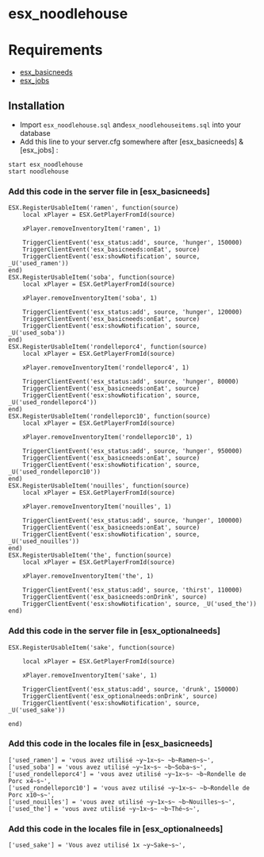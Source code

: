 # esx_noodlehouse

# Requirements
- [esx_basicneeds](https://github.com/esx-framework/esx_basicneeds)
- [esx_jobs](https://github.com/esx-framework/esx_jobs)


## Installation
- Import `esx_noodlehouse.sql` and`esx_noodlehouseitems.sql` into your database
- Add this line to your server.cfg somewhere after [esx_basicneeds] & [esx_jobs] :

```
start esx_noodlehouse
start noodlehouse
```

### Add this code in the server file in [esx_basicneeds]

```
ESX.RegisterUsableItem('ramen', function(source)
	local xPlayer = ESX.GetPlayerFromId(source)

	xPlayer.removeInventoryItem('ramen', 1)

	TriggerClientEvent('esx_status:add', source, 'hunger', 150000)
	TriggerClientEvent('esx_basicneeds:onEat', source)
	TriggerClientEvent('esx:showNotification', source, _U('used_ramen'))
end)
ESX.RegisterUsableItem('soba', function(source)
	local xPlayer = ESX.GetPlayerFromId(source)

	xPlayer.removeInventoryItem('soba', 1)

	TriggerClientEvent('esx_status:add', source, 'hunger', 120000)
	TriggerClientEvent('esx_basicneeds:onEat', source)
	TriggerClientEvent('esx:showNotification', source, _U('used_soba'))
end)
ESX.RegisterUsableItem('rondelleporc4', function(source)
	local xPlayer = ESX.GetPlayerFromId(source)

	xPlayer.removeInventoryItem('rondelleporc4', 1)

	TriggerClientEvent('esx_status:add', source, 'hunger', 80000)
	TriggerClientEvent('esx_basicneeds:onEat', source)
	TriggerClientEvent('esx:showNotification', source, _U('used_rondelleporc4'))
end)
ESX.RegisterUsableItem('rondelleporc10', function(source)
	local xPlayer = ESX.GetPlayerFromId(source)

	xPlayer.removeInventoryItem('rondelleporc10', 1)

	TriggerClientEvent('esx_status:add', source, 'hunger', 950000)
	TriggerClientEvent('esx_basicneeds:onEat', source)
	TriggerClientEvent('esx:showNotification', source, _U('used_rondelleporc10'))
end)
ESX.RegisterUsableItem('nouilles', function(source)
	local xPlayer = ESX.GetPlayerFromId(source)

	xPlayer.removeInventoryItem('nouilles', 1)

	TriggerClientEvent('esx_status:add', source, 'hunger', 100000)
	TriggerClientEvent('esx_basicneeds:onEat', source)
	TriggerClientEvent('esx:showNotification', source, _U('used_nouilles'))
end)
ESX.RegisterUsableItem('the', function(source)
	local xPlayer = ESX.GetPlayerFromId(source)

	xPlayer.removeInventoryItem('the', 1)

	TriggerClientEvent('esx_status:add', source, 'thirst', 110000)
	TriggerClientEvent('esx_basicneeds:onDrink', source)
	TriggerClientEvent('esx:showNotification', source, _U('used_the'))
end)
```

### Add this code in the server file in [esx_optionalneeds]

```
ESX.RegisterUsableItem('sake', function(source)

	local xPlayer = ESX.GetPlayerFromId(source)

	xPlayer.removeInventoryItem('sake', 1)

	TriggerClientEvent('esx_status:add', source, 'drunk', 150000)
	TriggerClientEvent('esx_optionalneeds:onDrink', source)
	TriggerClientEvent('esx:showNotification', source, _U('used_sake'))

end)
```

### Add this code in the locales file in [esx_basicneeds]

```
['used_ramen'] = 'vous avez utilisé ~y~1x~s~ ~b~Ramen~s~',
['used_soba'] = 'vous avez utilisé ~y~1x~s~ ~b~Soba~s~',
['used_rondelleporc4'] = 'vous avez utilisé ~y~1x~s~ ~b~Rondelle de Porc x4~s~',
['used_rondelleporc10'] = 'vous avez utilisé ~y~1x~s~ ~b~Rondelle de Porc x10~s~',
['used_nouilles'] = 'vous avez utilisé ~y~1x~s~ ~b~Nouilles~s~',
['used_the'] = 'vous avez utilisé ~y~1x~s~ ~b~Thé~s~',
```

### Add this code in the locales file in [esx_optionalneeds]

```
['used_sake'] = 'Vous avez utilisé 1x ~y~Sake~s~',
```
